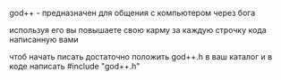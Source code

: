 god++ - предназначен для общения с компьютером через бога

используя его вы повышаете свою карму за каждую строчку кода написанную вами

чтоб начать писать достаточно положить god++.h в ваш каталог и в коде написать #include "god++.h"
